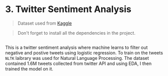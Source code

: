 # 3. Twitter Sentiment Analysis

> Dataset used from [Kaggle](https://www.kaggle.com/datasets/kazanova/sentiment140)

> Don't forget to install all the dependencies in the project.

##

This is a twitter sentiment analysis where machine learns to filter out negative and postive tweets using logistic regression. To train on the tweets `NLTK` laibrary was used for Natural Language Processing. The dataset contained 1.6M tweets collected from twitter API and using EDA, I then trained the model on it.
